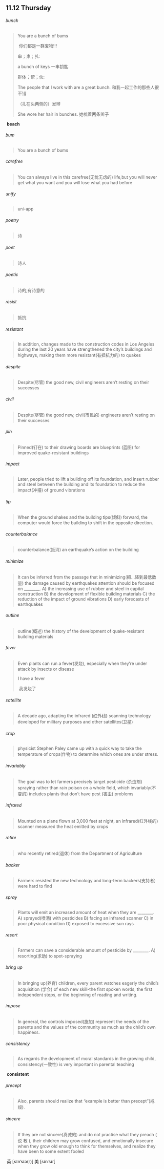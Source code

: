 ## 11.12 Thursday

###### bunch

> You are a bunch of bums
>
> ​	你们都是一群废物!!!
>
> 串；束；扎:
>
> a bunch of keys
> 	一串钥匙
>
> 群体；帮；伙:
>
> The people that I work with are a great bunch.
> 	和我一起工作的那些人很不错
>
> （扎在头两侧的）发辫
>
> She wore her hair in bunches.
> 	她梳着两条辫子

​	**beach**



###### bum

> You are a bunch of bums



###### carefree

> You can always live in this carefree(无忧无虑的) life,but you will never get what you want and you will lose what you had before

###### unify

> uni-app



###### poetry

> 诗

###### poet

> 诗人

###### poetic

> 诗的,有诗意的

###### resist

> 抵抗

###### resistant

>  In addition, changes made to the construction codes in Los Angeles during the last 20 years have strengthened the city’s buildings and highways, making them more resistant(有抵抗力的) to quakes

###### despite 

> Despite(尽管) the good new, civil engineers aren’t resting on their successes

###### civil

> Despite(尽管) the good new, civil(市民的) engineers aren’t resting on their successes

###### pin

> Pinned(钉在) to their drawing boards are blueprints (蓝图) for improved quake-resistant buildings

###### impact

> Later, people tried to lift a building off its foundation, and insert rubber and steel between the building and its foundation to reduce the impact(冲撞) of ground vibrations

###### tip

> When the ground shakes and the building tips(倾斜) forward, the computer would force the building to shift in the opposite direction.

###### counterbalance

>  counterbalance(抵消) an earthquake’s action on the building

###### minimize

> It can be inferred from the passage that in minimizing(把...降到最低数量) the damage caused by
> earthquakes attention should be focused on ________.
> 	A) the increasing use of rubber and steel in capital construction
> 	B) the development of flexible building materials
> 	C) the reduction of the impact of ground vibrations
> 	D) early forecasts of earthquakes



###### outline

> outline(概述) the history of the development of quake-resistant building materials

###### fever

> Even plants can run a fever(发烧), especially when they’re under attack by insects or disease
>
> I have a fever
>
> ​	我发烧了

###### satellite

> A decade ago, adapting the infrared (红外线) scanning technology developed for military purposes and other satellites(卫星)

###### crop

>  physicist Stephen Paley came up with a quick way to take the temperature of crops(作物) to determine which ones are under stress.

######  invariably 

> The goal was to let farmers precisely target pesticide (杀虫剂) spraying rather than rain poison on a whole field, which invariably(不变的) includes plants that don’t have pest (害虫) problems

######  infrared 

> Mounted on a plane flown at 3,000 feet at night, an infrared(红外线的) scanner measured the heat emitted by crops

###### retire

> who recently retired(退休) from the Department of Agriculture

###### backer

> Farmers resisted the new technology and long-term backers(支持者) were hard to find

###### spray

> Plants will emit an increased amount of heat when they are ________.
> 	A) sprayed(喷洒) with pesticides
> 	B) facing an infrared scanner
> 	C) in poor physical condition
> 	D) exposed to excessive sun rays

###### resort

> Farmers can save a considerable amount of pesticide by ________.
> 	A) resorting(求助) to spot-spraying

###### bring up

> In bringing up(养育) children, every parent watches eagerly the child’s acquisition (学会) of each new skill-the first spoken words, the first independent steps, or the beginning of reading and writing.

###### impose

> In general, the controls imposed(施加) represent the needs of the parents and the values of the community as much as the child’s own happiness.

######  consistency

> As regards the development of moral standards in the growing child, consistency(一致性) is very important in parental teaching

​	**consistent**



###### precept

> Also, parents should realize that “example is better than precept”(戒规).

###### sincere

> If they are not sincere(真诚的) and do not practise what they preach ( 说 教 ), their children may grow confused, and emotionally insecure when they grow old enough to think for themselves, and realize they have been to some extent fooled

​	英 [sɪnˈsɪə(r)]   美 [sɪnˈsɪr]  

